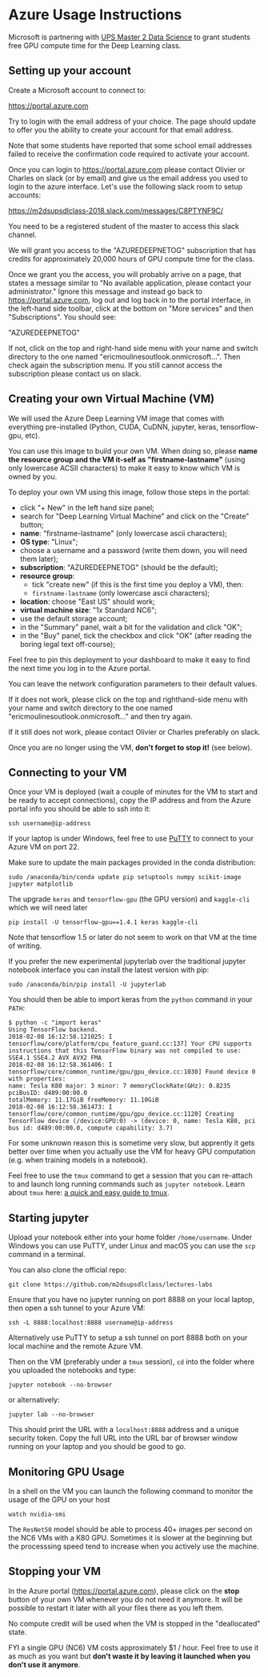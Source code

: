 # Azure Usage Instructions

Microsoft is partnering with [UPS Master 2 Data Science](
http://datascience-x-master-paris-saclay.fr/) to grant students
free GPU compute time for the Deep Learning class.

## Setting up your account

Create a Microsoft account to connect to:

https://portal.azure.com

Try to login with the email address of your choice. The page should
update to offer you the ability to create your account for that email
address.

Note that some students have reported that some school email addresses
failed to receive the confirmation code required to activate your
account.

Once you can login to https://portal.azure.com please contact Olivier or
Charles on slack (or by email) and give us the email address you used to
login to the azure interface. Let's use the following slack room to
setup accounts:

https://m2dsupsdlclass-2018.slack.com/messages/C8PTYNF9C/

You need to be a registered student of the master to access this slack
channel.

We will grant you access to the "AZUREDEEPNETOG" subscription
that has credits for approximately 20,000 hours of GPU compute time for
the class.

Once we grant you the access, you will probably arrive on a page, that
states a message similar to "No available application, please contact
your administrator." Ignore this message and instead go back to
https://portal.azure.com, log out and log back in to the portal
interface, in the left-hand side toolbar, click at the bottom on "More
services" and then "Subscriptions". You should see:

"AZUREDEEPNETOG"

If not, click on the top and right-hand side menu with your name and
switch directory to the one named "ericmoulinesoutlook.onmicrosoft...".
Then check again the subscription menu. If you still cannot access the
subscription please contact us on slack.


## Creating your own Virtual Machine (VM)

We will used the Azure Deep Learning VM image that comes with everything
pre-installed (Python, CUDA, CuDNN, jupyter, keras, tensorflow-gpu,
 etc).

You can use this image to build your own VM. When doing so, please
**name the resource group and the VM it-self as "firstname-lastname"**
(using only lowercase ACSII characters) to make it easy to know which VM
is owned by you.

To deploy your own VM using this image, follow those steps in the
portal:

- click "+ New" in the left hand size panel;
- search for "Deep Learning Virtual Machine" and click on the "Create"
  button;
- **name**: "firstname-lastname" (only lowercase ascii characters);
- **OS type**: "Linux";
- choose a username and a password (write them down, you will need them
  later);
- **subscription**: "AZUREDEEPNETOG" (should be the default);
- **resource group**:
  - tick "create new" (if this is the first time you deploy a VM), then:
  - `firstname-lastname` (only lowercase ascii characters);
- **location**: choose "East US" should work;
- **virtual machine size**: "1x Standard NC6";
- use the default storage account;
- in the "Summary" panel, wait a bit for the validation and click "OK";
- in the "Buy" panel, tick the checkbox and click "OK" (after reading
  the boring legal text off-course);

Feel free to pin this deployment to your dashboard to make it easy to
find the next time you log in to the Azure portal.

You can leave the network configuration parameters to their default
values.

If it does not work, please click on the top and righthand-side menu
with your name and switch directory to the one named
"ericmoulinesoutlook.onmicrosoft..." and then try again.

If it still does not work, please contact Olivier or Charles preferably
on slack.

Once you are no longer using the VM, **don't forget to stop it!** (see
below).


## Connecting to your VM

Once your VM is deployed (wait a couple of minutes for the VM to start
and be ready to accept connections), copy the IP address and from the
Azure portal info you should be able to ssh into it:

    ssh username@ip-address

If your laptop is under Windows, feel free to use
[PuTTY](http://www.chiark.greenend.org.uk/~sgtatham/putty/) to connect
to your Azure VM on port 22.

Make sure to update the main packages provided in the conda distribution:

    sudo /anaconda/bin/conda update pip setuptools numpy scikit-image jupyter matplotlib

The upgrade `keras` and `tensorflow-gpu` (the GPU version) and  `kaggle-cli`
which we will need later

    pip install -U tensorflow-gpu==1.4.1 keras kaggle-cli

Note that tensorflow 1.5 or later do not seem to work on that VM at the
time of writing.

If you prefer the new experimental jupyterlab over the traditional
jupyter notebook interface you can install the latest version with pip:

    sudo /anaconda/bin/pip install -U jupyterlab

You should then be able to import keras from the `python` command in
your `PATH`:

    $ python -c "import keras"
    Using TensorFlow backend.
    2018-02-08 16:12:58.121025: I tensorflow/core/platform/cpu_feature_guard.cc:137] Your CPU supports instructions that this TensorFlow binary was not compiled to use: SSE4.1 SSE4.2 AVX AVX2 FMA
    2018-02-08 16:12:58.361406: I tensorflow/core/common_runtime/gpu/gpu_device.cc:1030] Found device 0 with properties: 
    name: Tesla K80 major: 3 minor: 7 memoryClockRate(GHz): 0.8235
    pciBusID: d489:00:00.0
    totalMemory: 11.17GiB freeMemory: 11.10GiB
    2018-02-08 16:12:58.361473: I tensorflow/core/common_runtime/gpu/gpu_device.cc:1120] Creating TensorFlow device (/device:GPU:0) -> (device: 0, name: Tesla K80, pci bus id: d489:00:00.0, compute capability: 3.7)


For some unknown reason this is sometime very slow, but apprently it
gets better over time when you actually use the VM for heavy GPU
computation (e.g. when training models in a notebook).

Feel free to use the `tmux` command to get a session that you can
re-attach to and launch long running commands such as `jupyter
notebook`. Learn about `tmux` here: [a quick and easy guide to tmux](
http://www.hamvocke.com/blog/a-quick-and-easy-guide-to-tmux/).

## Starting jupyter

Upload your notebook either into your home folder `/home/username`.
Under Windows you can use PuTTY, under Linux and macOS you can use the
`scp` command in a terminal.

You can also clone the official repo:

    git clone https://github.com/m2dsupsdlclass/lectures-labs

Ensure that you have no jupyter running on port 8888 on your local
laptop, then open a ssh tunnel to your Azure VM:

    ssh -L 8888:localhost:8888 username@ip-address

Alternatively use PuTTY to setup a ssh tunnel on port 8888 both on your
local machine and the remote Azure VM.

Then on the VM (preferably under a `tmux` session), `cd` into the folder
where you uploaded the notebooks and type:

    jupyter notebook --no-browser

or alternatively:

    jupyter lab --no-browser

This should print the URL with a `localhost:8888` address and a unique
security token. Copy the full URL into the URL bar of browser window
running on your laptop and you should be good to go.


## Monitoring GPU Usage

In a shell on the VM you can launch the following command to monitor the
usage of the GPU on your host

    watch nvidia-smi

The `ResNet50` model should be able to process 40+ images per second on
the NC6 VMs with a K80 GPU. Sometimes it is slower at the beginning but
the processsing speed tend to increase when you actively use the
machine.

## Stopping your VM

In the Azure portal (https://portal.azure.com), please click on the
**stop** button of your own VM whenever you do not need it anymore. It
will be possible to restart it later with all your files there as you
left them.

No compute credit will be used when the VM is stopped in the
"deallocated" state.

FYI a single GPU (NC6) VM costs approximately $1 / hour. Feel free to
use it as much as you want but **don't waste it by leaving it launched
when you don't use it anymore**.
